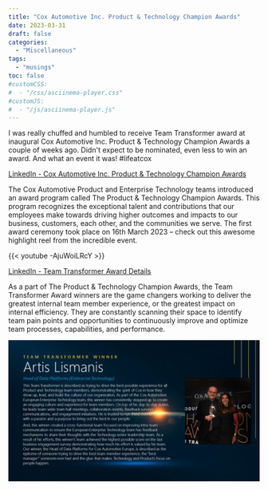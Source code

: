 ```yaml
---
title: "Cox Automotive Inc. Product & Technology Champion Awards"
date: 2023-03-31
draft: false
categories:
  - "Miscellaneous"
tags:
  - "musings"
toc: false
#customCSS:  
#  - "/css/asciinema-player.css"
#customJS: 
#  - "/js/asciinema-player.js"
---
```


I was really chuffed and humbled to receive Team Transformer award at inaugural Cox Automotive Inc. Product & Technology Champion Awards a couple of weeks ago. Didn't expect to be nominated, even less to win an award. And what an event it was! #lifeatcox

<!--more-->

[LinkedIn - Cox Automotive Inc. Product & Technology Champion Awards](https://www.linkedin.com/posts/cox-automotive-inc-_product-technology-champion-awards-highlights-ugcPost-7044700957544218624-P6DA)

The Cox Automotive Product and Enterprise Technology teams introduced an award program called The Product & Technology Champion Awards. This program recognizes the exceptional talent and contributions that our employees make towards driving higher outcomes and impacts to our business, customers, each other, and the communities we serve. The first award ceremony took place on 16th March 2023 – check out this awesome highlight reel from the incredible event.

{{< youtube -AjuWoiLRcY >}}
&NewLine;

[LinkedIn - Team Transformer Award Details](https://www.linkedin.com/posts/cox-automotive-inc-_coxautomotive-activity-7047309599783145472-WPEA)

As a part of The Product & Technology Champion Awards, the Team Transformer Award winners are the game changers working to deliver the greatest internal team member experience, or the greatest impact on internal efficiency. They are constantly scanning their space to identify team pain points and opportunities to continuously improve and optimize team processes, capabilities, and performance.

![Artis Lismanis - Nomination - Cox Automotive Inc. Product & Technology Champion Awards](artis-nomination.jpg)
